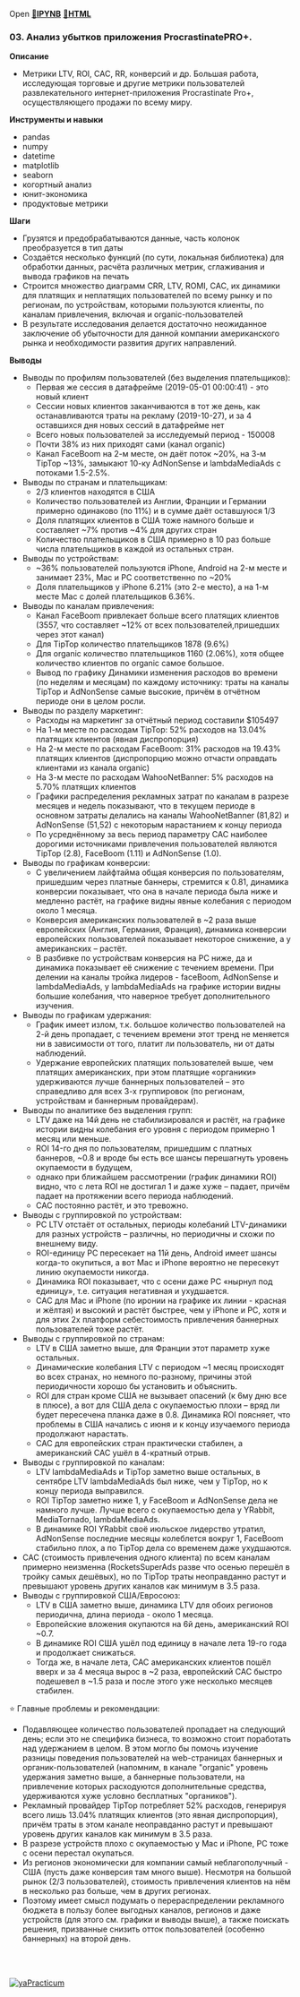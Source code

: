 Open [:open_file_folder:**IPYNB**](03.Анализ_убытков_приложения_ProcrastinatePRO+.ipynb) [:open_file_folder:**HTML**](03.Анализ_убытков_приложения_ProcrastinatePRO+.html)

### 03. Анализ убытков приложения ProcrastinatePRO+.

__Описание__
- Метрики LTV, ROI, CAC, RR, конверсий и др. Большая работа, исследующая торговые и другие метрики пользователей развлекательного интернет-приложения Procrastinate Pro+, осуществляющего продажи по всему миру. 

__Инструменты и навыки__
- pandas
- numpy
- datetime
- matplotlib
- seaborn
- когортный анализ
- юнит-экономика
- продуктовые метрики

__Шаги__
- Грузятся и предобрабатываются данные, часть колонок преобразуется в тип даты
- Создаётся несколько функций (по сути, локальная библиотека) для обработки данных, расчёта различных метрик, сглаживания и вывода графиков на печать
- Строится множество диаграмм CRR, LTV, ROMI, CAC, их динамики для платящих и неплатящих пользователей по всему рынку и по регионам, по устройствам, которыми пользуются клиенты, по каналам привлечения, включая и organic-пользователей 
- В результате исследования делается достаточно неожиданное заключение об убыточности для данной компании американского рынка и необходимости развития других направлений.

__Выводы__
- Выводы по профилям пользователей (без выделения плательщиков):
  - Первая же сессия в датафрейме (2019-05-01 00:00:41) - это новый клиент
  - Сессии новых клиентов заканчиваются в тот же день, как останавливаются траты на рекламу (2019-10-27), и за 4 оставшихся дня новых сессий в датафрейме нет
  - Всего новых пользователей за исследуемый период - 150008
  - Почти 38% из них приходят сами (канал organic)
  - Канал FaceBoom на 2-м месте, он даёт поток ~20%, на 3-м TipTop ~13%, замыкают 10-ку AdNonSense и lambdaMediaAds с потоками 1.5-2.5%.
- Выводы по странам и плательщикам:
  - 2/3 клиентов находятся в США
  - Количество пользователей из Англии, Франции и Германии примерно одинаково (по 11%) и в сумме даёт оставшуюся 1/3
  - Доля платящих клиентов в США тоже намного больше и составляет ~7% против ~4% для других стран
  - Количество плательщиков в США примерно в 10 раз больше числа плательщиков в каждой из остальных стран.
- Выводы по устройствам:
  - ~36% пользователей пользуются iPhone, Android на 2-м месте и занимает 23%, Mac и PC соответственно по ~20%
  - Доля плательщиков у iPhone 6.21% (это 2-е место), а на 1-м месте Mac с долей плательщиков 6.36%.
- Выводы по каналам привлечения:
  - Канал FaceBoom привлекает больше всего платящих клиентов (3557, что составляет ~12% от всех пользователей,пришедших через этот канал)
  - Для TipTop количество плательщиков 1878 (9.6%)
  - Для organic количество плательщиков 1160 (2.06%), хотя общее количество клиентов по organic самое большое.
  - Вывод по графику Динамики изменения расходов во времени (по неделям и месяцам) по каждому источнику: траты на каналы TipTop и AdNonSense самые высокие, причём в отчётном периоде они в целом росли.
- Выводы по разделу маркетинг:
  - Расходы на маркетинг за отчётный период составили $105497
  - На 1-м месте по расходам TipTop: 52% расходов на 13.04% платящих клиентов (явная диспропорция)
  - На 2-м месте по расходам FaceBoom: 31% расходов на 19.43% платящих клиентов (диспропорцию можно отчасти оправдать клиентами из канала organic)
  - На 3-м месте по расходам WahooNetBanner: 5% расходов на 5.70% платящих клиентов
  - Графики распределения рекламных затрат по каналам в разрезе месяцев и недель показывают, что в текущем периоде в основном затраты делались на каналы WahooNetBanner (81,82) и AdNonSense (51,52) с некоторым нарастанием к концу периода
  - По усреднённому за весь период параметру CAC наиболее дорогими источниками привлечения пользователей являются TipTop (2.8), FaceBoom (1.11) и AdNonSense (1.0).
- Выводы по графикам конверсии:
  - С увеличением лайфтайма общая конверсия по пользователям, пришедшим через платные баннеры, стремится к 0.81,
динамика конверсии показывает, что она в начале периода была ниже и медленно растёт, на графике видны явные колебания с периодом около 1 месяца.
  - Конверсия американских пользователей в ~2 раза выше европейских (Англия, Германия, Франция), динамика конверсии европейских пользователей показывает некоторое снижение, а у американских – растёт.
  - В разбивке по устройствам конверсия на PC ниже, да и динамика показывает её снижение с течением времени. При делении на каналы тройка лидеров - faceBoom, AdNonSense и lambdaMediaAds, у lambdaMediaAds на графике истории видны большие колебания, что наверное требует дополнительного изучения.
- Выводы по графикам удержания:
  - График имеет излом, т.к. большое количество пользователей на 2-й день пропадает, с течением времени этот тренд не меняется ни в зависимости от того, платит ли пользователь, ни от даты наблюдений.
  - Удержание европейских платящих пользователей выше, чем платящих американских, при этом платящие «органики» удерживаются лучше баннерных пользователей – это справедливо для всех 3-х группировок (по регионам, устройствам и баннерным провайдерам).
- Выводы по аналитике без выделения групп:
  - LTV даже на 14й день не стабилизировался и растёт, на графике истории видны колебания его уровня с периодом примерно 1 месяц или меньше.
  - ROI 14-го дня по пользователям, пришедшим с платных баннеров, ~0.8 и вроде бы есть все шансы перешагнуть уровень окупаемости в будущем,
  - однако при ближайшем рассмотрении (график динамики ROI) видно, что с лета ROI не достигал 1 и даже хуже – падает, причём падает на протяжении всего периода наблюдений.
  - CAC постоянно растёт, и это тревожно.
- Выводы с группировкой по устройствам:
  - PC LTV отстаёт от остальных, периоды колебаний LTV-динамики для разных устройств – различны, но периодичны и схожи по внешнему виду.
  - ROI-единицу PC пересекает на 11й день, Android имеет шансы когда-то окупиться, а вот Mac и iPhone вероятно не пересекут линию окупаемости никогда.
  - Динамика ROI показывает, что с осени даже PC «нырнул под единицу», т.е. ситуация негативная и ухудшается.
  - CAC для Mac и iPhone (по иронии на графике их линии - красная и жёлтая) и высокий и растёт быстрее, чем у iPhone и PC, хотя и для этих 2х платформ себестоимость привлечения баннерных пользователей тоже растёт.
- Выводы с группировкой по странам:
  - LTV в США заметно выше, для Франции этот параметр хуже остальных.
  - Динамические колебания LTV с периодом ~1 месяц происходят во всех странах, но немного по-разному, причины этой периодичности хорошо бы установить и объяснить.
  - ROI для стран кроме США не вызывает опасений (к 6му дню все в плюсе), а вот для США дела с окупаемостью плохи – вряд ли будет пересечена планка даже в 0.8. Динамика ROI поясняет, что проблемы в США начались с июня и к концу изучаемого периода продолжают нарастать.
  - CAC для европейских стран практически стабилен, а американский CAC ушёл в 4-кратный отрыв.
- Выводы с группировкой по каналам:
  - LTV lambdaMediaAds и TipTop заметно выше остальных, в сентябре LTV lambdaMediaAds был ниже, чем у TipTop, но к концу периода выправился.
  - ROI TipTop заметно ниже 1, у FaceBoom и AdNonSense дела не намного лучше. Лучше всего с окупаемостью дела у YRabbit, MediaTornado, lambdaMediaAds.
  - В динамике ROI YRabbit своё июльское лидерство утратил, AdNonSense последние месяцы колеблется вокруг 1, FaceBoom стабильно плох, а по TipTop дела со временем даже ухудшаются.
- CAC (стоимость привлечения одного клиента) по всем каналам примерно неизменна (RocketsSuperAds разве что осенью перешёл в тройку самых дешёвых), но по TipTop траты неоправданно растут и превышают уровень других каналов как минимум в 3.5 раза.
- Выводы с группировкой США/Евросоюз:
  - LTV в США заметно выше, динамика LTV для обоих регионов периодична, длина периода - около 1 месяца.
  - Европейские вложения окупаются на 6й день, американский ROI ~0.7.
  - В динамике ROI США ушёл под единицу в начале лета 19-го года и продолжает снижаться.
  - Тогда же, в начале лета, CAC американских клиентов пошёл вверх и за 4 месяца вырос в ~2 раза, европейский CAC быстро подешевел в ~1.5 раза и после этого уже несколько месяцев стабилен.


:star: Главные проблемы и рекомендации:
  - Подавляющее количество пользователей пропадает на следующий день; если это не специфика бизнеса, то возможно стоит поработать над удержанием в целом. В этом могло бы помочь изучение разницы поведения пользователей на web-страницах баннерных и органик-пользователей (напомним, в канале "organic" уровень удержания заметно выше, а баннерные пользователи, на привлечение которых расходуются дополнительные средства, удерживаются хуже условно бесплатных "органиков").
  - Рекламный провайдер TipTop потребляет 52% расходов, генерируя всего лишь 13.04% платящих клиентов (это явная диспропорция), причём траты в этом канале неоправданно растут и превышают уровень других каналов как минимум в 3.5 раза.
  - В разрезе устройств плохо с окупаемостью у Mac и iPhone, PC тоже с осени перестал окупаться.
  - Из регионов экономически для компании самый неблагополучный - США (пусть даже конверсия там много выше). Несмотря на большой рынок (2/3 пользователей), стоимость привлечения клиентов на нём в несколько раз больше, чем в других регионах.
  - Поэтому имеет смысл подумать о перераспределении рекламного бюджета в пользу более выгодных каналов, регионов и даже устройств (для этого см. графики и выводы выше), а также поискать решения, призванные снизить отток пользователей (особенно баннерных) на второй день.

<br/><br/>

  [![yaPracticum](https://i121.fastpic.org/big/2023/0407/bc/0cb6d2c7b8e38c5b6936f41f1fb3c3bc.png)](https://practicum.yandex.ru/catalog/data-analysis/) 
